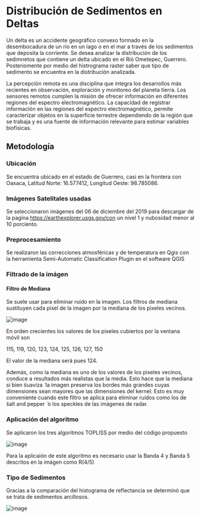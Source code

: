 # Distribución de Sedimentos en Deltas

Un delta es un accidente geográfico convexo formado en la desembocadura de un río en un lago o en el mar a través de los sedimentos que deposita la corriente.
Se desea analizar la distribución de los sedimnetos que contiene un delta ubicado en el Rió Ometepec, Guerrero. Posteriomente por medio del histrograma raster saber que tipo de sedimento se encuentra en la distribución analizada.

La percepción remota es una disciplina que integra los desarrollos más recientes en observación, exploración y monitoreo del planeta tierra. Los sensores remotos cumplen la misión de ofrecer información en diferentes regiones del espectro electromagnético. La capacidad de registrar información en las regiones del espectro electromagnético, permite caracterizar objetos en la superficie terrestre dependiendo de la región que se trabaja y es una fuente de información relevante para estimar variables biofísicas.

## Metodología


### Ubicación
Se encuentra ubicado en el estado de Guerrero, casi en la frontera con Oaxaca, Latitud Norte: 16.577412, Longitud Oeste: 98.785086.

### Imágenes Satelitales usadas
Se seleccionaron imágenes del 06 de diciembre del 2019 para descargar de la pagina https://earthexplorer.usgs.gov/con un nivel 1 y nubosidad menor al 10 porciento.

### Preprocesamiento
Se realizaron las correcciones atmosféricas y de temperatura en Qgis con la herramienta Semi-Automatic Classification Plugin en el software QGIS

### Filtrado de la imágen

#### Filtro de Mediana
Se suele usar para eliminar ruido en la imagen. Los filtros de mediana sustituyen cada píxel de la imagen por la mediana de los pixeles vecinos.

![image](https://user-images.githubusercontent.com/99137141/216234835-de5cd26f-ea2d-446b-8465-c62a1a4fa15d.png)

En orden crecientes los valores de los pixeles cubiertos por la ventana
móvil son

115, 119, 120, 123, 124, 125, 126, 127,
150

El valor de la mediana será pues 124.

Además, como la mediana es uno de los valores de los pixeles vecinos, conduce a resultados más realistas que la media. Esto hace que la mediana si bien  ̈suaviza ̈
la imagen preserva los bordes más grandes cuyas dimensiones sean mayores que las dimensiones del kernel. Esto es muy conveniente cuando este filtro se aplica
para eliminar ruidos como los de  ̈salt and pepper ̈ o los speckles de las imágenes de radar.

### Aplicación del algoritmo
Se aplicaron los tres algoritmos TOPLISS por medio del código propuesto

![image](https://user-images.githubusercontent.com/99137141/216526293-7aca50df-6e05-41d3-9a4f-55decadf96b5.png)

Para la aplicaión de este algoritmo es necesario usar la Banda 4 y Banda 5 descritos en la imágen como R(4/5)

### Tipo de Sedimentos

Gracias a la comparación del histograma de reflectancia se determinó que se trata de sedimentos arcillosos.

![image](https://user-images.githubusercontent.com/99137141/217703806-ef25f301-a936-4f1d-8879-e3b49911c444.png)

